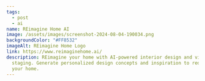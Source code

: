 ```yaml
---
tags:
  - post
  - ai
name: REimagine Home AI
image: /assets/images/screenshot-2024-08-04-190034.png
backgroundColor: "#FF8532"
imageAlt: REimagine Home Logo
link: https://www.reimaginehome.ai/
description: REimagine your home with AI-powered interior design and virtual
  staging. Generate personalized design concepts and inspiration to redesign
  your home.
---
```

